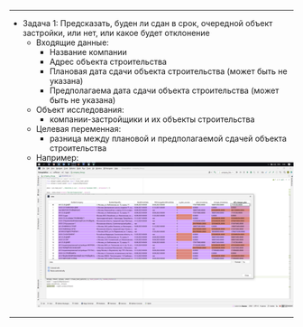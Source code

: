 ***
* Задача 1: Предсказать, буден ли сдан в срок, очередной объект застройки, или нет, или какое будет отклонение
  * Входящие данные:
    * Название компании
    * Адрес объекта строительства
    * Плановая дата сдачи объекта строительства (может быть не указана)
    * Предполагаема дата сдачи объекта строительства (может быть не указана)
  * Объект исследования: 
    * компании-застройщики и их объекты строительства
  * Целевая переменная: 
    * разница между плановой и предполагаемой сдачей объекта строительства
  * Например:
    ![img_1.png](img_1.png)
***